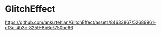 # GlitchEffect

https://github.com/ankurtehlan/GlitchEffect/assets/84633867/52689961-ef3c-4b3c-8259-8b6c6750be66

